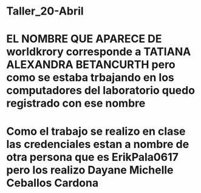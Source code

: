 # Taller_20-Abril

# EL NOMBRE QUE APARECE DE worldkrory corresponde a TATIANA ALEXANDRA BETANCURTH pero como se estaba trbajando en los computadores del laboratorio quedo registrado con ese nombre 

# Como el trabajo se realizo en clase las credenciales estan a nombre de otra persona que es ErikPala0617 pero los realizo Dayane Michelle Ceballos Cardona
